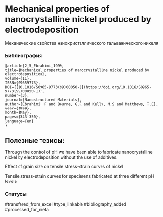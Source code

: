 # Mechanical properties of nanocrystalline nickel produced by electrodeposition

Механические свойства нанокристаллического гальванического никеля

### Библиография
```
@article{2_5_Ebrahimi_1999,
title={Mechanical properties of nanocrystalline nickel produced by electrodeposition},
volume={11},
ISSN={09659773},
DOI={[10.1016/S0965-9773(99)00050-1](https://doi.org/10.1016/S0965-9773(99)00050-1)},
number={3},
journal={Nanostructured Materials},
author={Ebrahimi, F and Bourne, G.R and Kelly, M.S and Matthews, T.E},
year={1999},
month={May},
pages={343–350},
language={en}
}
```

## Полезные тезисы:

Through the control of pH we have been able to fabricate nanocrystalline nickel by electrodeposition without
the use of additives.

Effect of grain size on tensile stress-strain curves of nickel

Tensile stress-strain curves for specimens fabricated at three different pH levels


### Статусы
#transfered_from_excel 
#type_linkable 
#bibliography_added
#processed_for_meta
